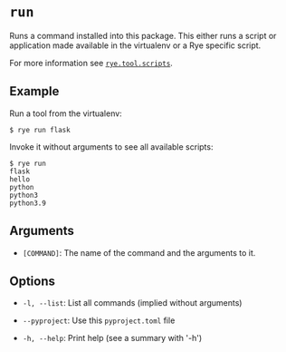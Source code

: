 # `run`

Runs a command installed into this package.  This either runs a script or application
made available in the virtualenv or a Rye specific script.

For more information see [`rye.tool.scripts`](../pyproject.md#toolryescripts).

## Example

Run a tool from the virtualenv:

```
$ rye run flask
```

Invoke it without arguments to see all available scripts:

```
$ rye run
flask
hello
python
python3
python3.9
```

## Arguments

* `[COMMAND]`: The name of the command and the arguments to it.

## Options

* `-l, --list`: List all commands (implied without arguments)

* `--pyproject`: Use this `pyproject.toml` file

* `-h, --help`: Print help (see a summary with '-h')